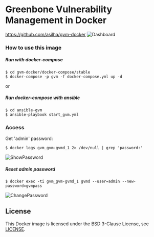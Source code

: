 # Greenbone Vulnerability Management in Docker
https://github.com/asilha/gvm-docker
![Dashboard](https://github.com/asilha/gvm-docker/raw/master/images/Dashboard.png)

### How to use this image
##### Run with docker-compose
```console
$ cd gvm-docker/docker-compose/stable
$ docker-compose -p gvm -f docker-compose.yml up -d
```
or
##### Run docker-compose with ansible
```console
$ cd ansible-gvm
$ ansible-playbook start_gvm.yml
```
### Access
Get 'admin' password:
```console
$ docker logs gvm_gvm-gvmd_1 2> /dev/null | grep 'password:'
```
![ShowPassword](https://github.com/asilha/gvm-docker/raw/master/images/ShowPassword.png)
##### Reset admin password
```console
$ docker exec -ti gvm_gvm-gvmd_1 gvmd --user=admin --new-password=gvmpass
```
![ChangePassword](https://github.com/asilha/gvm-docker/raw/master/images/ChangePassword.png)

## License

This Docker image is licensed under the BSD 3-Clause License, see [LICENSE](LICENSE.md).
